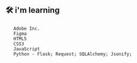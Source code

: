 ## 🛠️ i'm learning

###

       Adobe Inc.
       Figma
       HTML5
       CSS3
       JavaScript
       Python - Flask; Request; SQLAlchemy; Jsonify;
